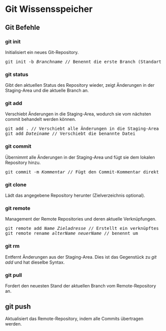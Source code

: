 # Git Wissensspeicher


## Git Befehle

### git init
Initialisiert ein neues Git-Repository.  
<pre>git init -b <i>Branchname</i> // Benennt die erste Branch (Standart: main)</pre>  
  
  
### git status
Gibt den aktuellen Status des Repository wieder, zeigt Änderungen in der Staging-Area und die aktuelle Branch an.  
  
  
### git add
Verschiebt Änderungen in die Staging-Area, wodurch sie vom nächsten commit behandelt werden können.  
<pre>git add . // Verschiebt alle Änderungen in die Staging-Area
git add <i>Dateiname</i> // Verschiebt die benannte Datei</pre>   
  
  
### git commit
Übernimmt alle Änderungen in der Staging-Area und fügt sie dem lokalen Repository hinzu.  
<pre>git commit -m <i>Kommentar</i> // Fügt den Commit-Kommentar direkt hinzu</pre>
  
  
### git clone
Lädt das angegebene Repository herunter (Zielverzeichnis optional).
  

### git remote
Management der Remote Repositories und deren aktuelle Verknüpfungen.
<pre>git remote add <i>Name Zieladresse</i> // Erstellt ein verknüpftes Repository am Ziel her (zB. github)  
git remote rename <i>alterName neuerName</i> // benennt um</pre>
  

### git rm
Entfernt Änderungen aus der Staging-Area. Dies ist das Gegenstück zu <i>git add</i> und hat dieselbe Syntax.


### git pull
Fordert den neuesten Stand der aktuellen Branch vom Remote-Repository an.
  
  
## git push
Aktualisiert das Remote-Repository, indem alle Commits übertragen werden.